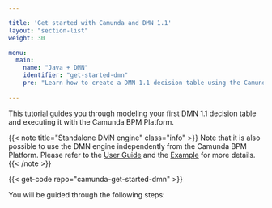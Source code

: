 ```yaml
---

title: 'Get started with Camunda and DMN 1.1'
layout: "section-list"
weight: 30

menu:
  main:
    name: "Java + DMN"
    identifier: "get-started-dmn"
    pre: "Learn how to create a DMN 1.1 decision table using the Camunda Modeler. Package it as a web application and deploy it to an Apache Tomcat Server."
    
---
```


This tutorial guides you through modeling your first DMN 1.1 decision table and executing it with the Camunda BPM Platform.

{{< note title="Standalone DMN engine" class="info" >}}
Note that it is also possible to use the DMN engine independently from the Camunda BPM Platform. Please refer to the [User Guide](/manual/latest/user-guide/dmn-engine/embed/) and the [Example](https://github.com/camunda/camunda-bpm-examples/tree/master/dmn-engine/dmn-engine-java-main-method) for more details.
{{< /note >}}

{{< get-code repo="camunda-get-started-dmn" >}}

You will be guided through the following steps:
